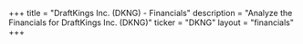 +++
title = "DraftKings Inc. (DKNG) - Financials"
description = "Analyze the Financials for DraftKings Inc. (DKNG)"
ticker = "DKNG"
layout = "financials"
+++

